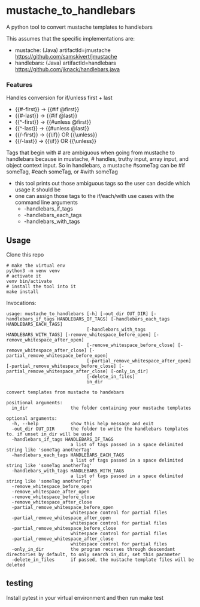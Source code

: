 # mustache_to_handlebars
A python tool to convert mustache templates to handlebars

This assumes that the specific implementations are:
- mustache: (Java) artifactId=jmustache https://github.com/samskivert/jmustache
- handlebars: (Java) artifactId=handlebars https://github.com/jknack/handlebars.java

### Features
Handles conversion for if/unless first + last
- {{#-first}} -> {{#if @first}}
- {{#-last}} -> {{#if @last}}
- {{^-first}} -> {{#unless @first}}
- {{^-last}} -> {{#unless @last}}
- {{/-first}} -> {{\if}} OR {{\unless}}
- {{/-last}} -> {{\if}} OR {{\unless}}

Tags that begin with # are ambiguous when going from mustache to handlebars because
in mustache, # handles, truthy input, array input, and object context input.
So in handlebars, a mustache #someTag can be #if someTag, #each someTag, or #with someTag
- this tool prints out those ambiguous tags so the user can decide which usage it should be
- one can assign those tags to the if/each/with use cases with the command line arguments
  - -handlebars_if_tags
  - -handlebars_each_tags
  - -handlebars_with_tags

## Usage
Clone this repo
```
# make the virtual env
python3 -m venv venv
# activate it
venv bin/activate
# install the tool into it
make install
```
Invocations:
```
usage: mustache_to_handlebars [-h] [-out_dir OUT_DIR] [-handlebars_if_tags HANDLEBARS_IF_TAGS] [-handlebars_each_tags HANDLEBARS_EACH_TAGS]
                              [-handlebars_with_tags HANDLEBARS_WITH_TAGS] [-remove_whitespace_before_open] [-remove_whitespace_after_open]
                              [-remove_whitespace_before_close] [-remove_whitespace_after_close] [-partial_remove_whitespace_before_open]
                              [-partial_remove_whitespace_after_open] [-partial_remove_whitespace_before_close] [-partial_remove_whitespace_after_close] [-only_in_dir]
                              [-delete_in_files]
                              in_dir

convert templates from mustache to handebars

positional arguments:
  in_dir                the folder containing your mustache templates

optional arguments:
  -h, --help            show this help message and exit
  -out_dir OUT_DIR      the folder to write the handlebars templates to. if unset in_dir will be used
  -handlebars_if_tags HANDLEBARS_IF_TAGS
                        a list of tags passed in a space delimited string like 'someTag anotherTag'
  -handlebars_each_tags HANDLEBARS_EACH_TAGS
                        a list of tags passed in a space delimited string like 'someTag anotherTag'
  -handlebars_with_tags HANDLEBARS_WITH_TAGS
                        a list of tags passed in a space delimited string like 'someTag anotherTag'
  -remove_whitespace_before_open
  -remove_whitespace_after_open
  -remove_whitespace_before_close
  -remove_whitespace_after_close
  -partial_remove_whitespace_before_open
                        whitespace control for partial files
  -partial_remove_whitespace_after_open
                        whitespace control for partial files
  -partial_remove_whitespace_before_close
                        whitespace control for partial files
  -partial_remove_whitespace_after_close
                        whitespace control for partial files
  -only_in_dir          the program recurses through descendant directories by default, to only search in_dir, set this parameter
  -delete_in_files      if passed, the mustache template files will be deleted
```

## testing
Install pytest in your virtual environment and then run make test